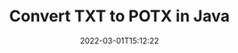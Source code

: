 ---
############################# Static ############################
layout: "auto-gen-conversion"
date: 2022-03-01T15:12:22
draft: false
otherformats: bmp doc docm docx dot dotm dotx epub gif ico jpeg jpg md odt ott pdf png psd rtf tex tif tiff txt xps
breadcrumb: TXT to POTX in Java

############################# Head ############################
head_title: "Convert TXT to POTX in Java"
head_description: "TXT to POTX conversion in Java with a few lines of code. Convert over 160 file formats using the GroupDocs Document Conversion API for Java."

############################# Header ############################
title: "Convert TXT to POTX in Java"
description: "TXT to POTX conversion with a few lines of Java code"
bg_image: "https://cms.admin.containerize.com/templates/aspose/App_Themes/V3/images/bg/header1.png"
bg_overlay: false
button:
    enable: true

############################# SubMenu ############################
submenu:
    enable: true

    left:
        img_alt: "GroupDocs.Conversion for Java"
        image: "https://cms.admin.containerize.com/templates/groupdocs/images/product-logos/90x90-noborder/groupdocs-conversion-java.png"
        product: "GroupDocs.Conversion"
        platform: "Java"

    

############################# About ############################
about:
    enable: true
    title: "About GroupDocs.Conversion for Java API"
    content: |
        [GroupDocs.Conversion for Java](https://products.groupdocs.com/conversion/java/) is an advanced file format conversion API for converting between popular image and document formats such as Microsoft Office, OpenDocument, PDF, HTML, email, CAD. and much more with just a few lines of code. The native API automatically detects the formats of the original documents and offers many options for customizing the converted documents. Along with the function of extracting information from a document, it also supports caching of the conversion results to the local disk by default. However, any type of cache storage can be supported by implementing the appropriate interfaces - Amazon S3, Dropbox, Google Drive, Windows Azure, Reddis, or any others.
    

overview:
    enable: true
    content: |
        Convert your TXT files to POTX files in Java. It only takes a couple of lines of Java code on any platform of your choice, such as Windows, Linux, macOS.
        You can try converting TXT to POTX for free and evaluate the quality of the conversion results.
        Along with simple file conversion scripts, you can try more sophisticated options for loading the TXT source file and storing the POTX output.
        
        For example, for the source file TXT, you can use the following upload options:

        * automatic detection of the file format;
        * specify a password for protected files (if the file format supports it);
        * replace missing fonts to preserve the appearance of the document.

        There are also advanced conversion options for the POTX file:

        * convert a specific page of a document or a range of pages;
        * add a watermark to the converted POTX.

        Once the conversion is complete, you can save the POTX file to your local file path or to any third party storage such as FTP, Amazon S3, Google Drive, Dropbox etc.
        Please note - to convert TXT to POTX, you do not need to install any additional software, such as MS Office, Open Office, Adobe Acrobat Reader etc. 


############################# Steps ############################
steps:
    enable: true
    title_left: "Steps to Convert TXT to POTX in Java"
    content_left: |
        [GroupDocs.Conversion](https://products.groupdocs.com/conversion/java/) allows developers to easily convert a TXT file to POTX with a few lines of code.

        * Create a new instance of the Converter class and upload the file TXT with the full path
        * Set ConvertOptions for document type to POTX.
        * Call the convert() method and pass the document name (full path) and format (POTX) as a parameter
        
    title_right: "System Requirements"
    content_right: |
        Basic conversion using GroupDocs.Conversion for the Java API can be done with just a few lines of code. Our APIs are supported on all major platforms and operating systems. Before executing the code below, make sure you have the following prerequisites installed on your system.

        * Operating systems: Microsoft Windows, Linux, MacOS
        * Development environment: NetBeans, Intellij IDEA, Eclipse, etc.
        * Java runtime: J2SE 6.0 and above
        * Get the latest GroupDocs.Conversion for Java from [Maven](https://repository.groupdocs.com/webapp/#/artifacts/browse/tree/General/repo/com/groupdocs/groupdocs-conversion)
        
    code: |
        ```java
        // Load source file TXT for conversion
        Converter converter = new Converter("input.txt");
        // Prepare conversion options for target format POTX
        ConvertOptions convertOptions = new FileType().fromExtension("potx").getConvertOptions();
        // Convert to POTX format
        converter.convert("output.potx", convertOptions);
        
        ```
        
demos:
    enable: true
    title: "TXT to POTX Live Demo"
    content: |
       Convert TXT to POTX now by visiting the [GroupDocs.Conversion App](https://products.groupdocs.app/conversion/family) website. The free demo has the following benefits
       

more_formats:
    enable: true
    title: "Other supported TXT conversions in Java"
    content: "You can also convert TXT to many other file formats. Please see the list below."
       
       
back_to_top:
    enable: true
---